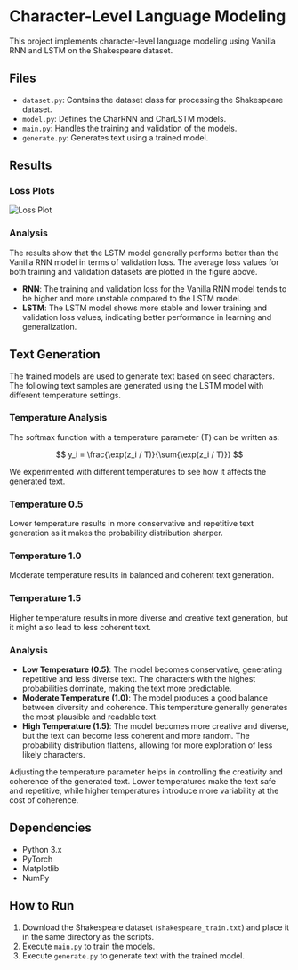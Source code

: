 # Character-Level Language Modeling

This project implements character-level language modeling using Vanilla RNN and LSTM on the Shakespeare dataset.

## Files
- `dataset.py`: Contains the dataset class for processing the Shakespeare dataset.
- `model.py`: Defines the CharRNN and CharLSTM models.
- `main.py`: Handles the training and validation of the models.
- `generate.py`: Generates text using a trained model.

## Results
### Loss Plots
![Loss Plot](loss_plot.png)

### Analysis
The results show that the LSTM model generally performs better than the Vanilla RNN model in terms of validation loss. The average loss values for both training and validation datasets are plotted in the figure above.

- **RNN**: The training and validation loss for the Vanilla RNN model tends to be higher and more unstable compared to the LSTM model.
- **LSTM**: The LSTM model shows more stable and lower training and validation loss values, indicating better performance in learning and generalization.

## Text Generation
The trained models are used to generate text based on seed characters. The following text samples are generated using the LSTM model with different temperature settings.

### Temperature Analysis

The softmax function with a temperature parameter \(T\) can be written as:

$$
y_i = \frac{\exp(z_i / T)}{\sum{\exp(z_i / T)}}
$$

We experimented with different temperatures to see how it affects the generated text.

### Temperature 0.5
Lower temperature results in more conservative and repetitive text generation as it makes the probability distribution sharper.


### Temperature 1.0
Moderate temperature results in balanced and coherent text generation.


### Temperature 1.5
Higher temperature results in more diverse and creative text generation, but it might also lead to less coherent text.


### Analysis
- **Low Temperature (0.5)**: The model becomes conservative, generating repetitive and less diverse text. The characters with the highest probabilities dominate, making the text more predictable.
- **Moderate Temperature (1.0)**: The model produces a good balance between diversity and coherence. This temperature generally generates the most plausible and readable text.
- **High Temperature (1.5)**: The model becomes more creative and diverse, but the text can become less coherent and more random. The probability distribution flattens, allowing for more exploration of less likely characters.

Adjusting the temperature parameter helps in controlling the creativity and coherence of the generated text. Lower temperatures make the text safe and repetitive, while higher temperatures introduce more variability at the cost of coherence.

## Dependencies
- Python 3.x
- PyTorch
- Matplotlib
- NumPy

## How to Run
1. Download the Shakespeare dataset (`shakespeare_train.txt`) and place it in the same directory as the scripts.
2. Execute `main.py` to train the models.
3. Execute `generate.py` to generate text with the trained model.

